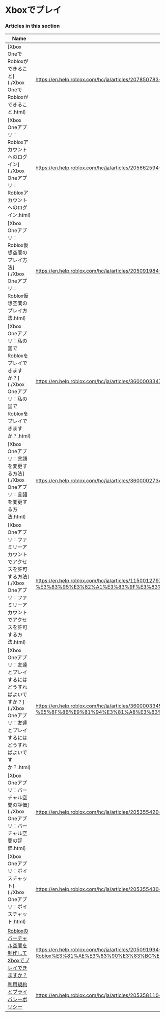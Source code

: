 # Xboxでプレイ  
### Articles in this section
Name|URL
-|-
[Xbox OneでRobloxができること](./Xbox OneでRobloxができること.html) |https://en.help.roblox.com/hc/ja/articles/207850783-Xbox-One%E3%81%A7Roblox%E3%81%8C%E3%81%A7%E3%81%8D%E3%82%8B%E3%81%93%E3%81%A8
[Xbox Oneアプリ：Robloxアカウントへのログイン](./Xbox Oneアプリ：Robloxアカウントへのログイン.html) |https://en.help.roblox.com/hc/ja/articles/205662594-Xbox-One%E3%82%A2%E3%83%97%E3%83%AA-Roblox%E3%82%A2%E3%82%AB%E3%82%A6%E3%83%B3%E3%83%88%E3%81%B8%E3%81%AE%E3%83%AD%E3%82%B0%E3%82%A4%E3%83%B3
[Xbox Oneアプリ：Roblox仮想空間のプレイ方法](./Xbox Oneアプリ：Roblox仮想空間のプレイ方法.html) |https://en.help.roblox.com/hc/ja/articles/205091984-Xbox-One%E3%82%A2%E3%83%97%E3%83%AA-Roblox%E4%BB%AE%E6%83%B3%E7%A9%BA%E9%96%93%E3%81%AE%E3%83%97%E3%83%AC%E3%82%A4%E6%96%B9%E6%B3%95
[Xbox Oneアプリ：私の国でRobloxをプレイできますか？](./Xbox Oneアプリ：私の国でRobloxをプレイできますか？.html) |https://en.help.roblox.com/hc/ja/articles/360000334743-Xbox-One%E3%82%A2%E3%83%97%E3%83%AA-%E7%A7%81%E3%81%AE%E5%9B%BD%E3%81%A7Roblox%E3%82%92%E3%83%97%E3%83%AC%E3%82%A4%E3%81%A7%E3%81%8D%E3%81%BE%E3%81%99%E3%81%8B
[Xbox Oneアプリ：言語を変更する方法](./Xbox Oneアプリ：言語を変更する方法.html) |https://en.help.roblox.com/hc/ja/articles/360000273466-Xbox-One%E3%82%A2%E3%83%97%E3%83%AA-%E8%A8%80%E8%AA%9E%E3%82%92%E5%A4%89%E6%9B%B4%E3%81%99%E3%82%8B%E6%96%B9%E6%B3%95
[Xbox Oneアプリ：ファミリーアカウントでアクセスを許可する方法](./Xbox Oneアプリ：ファミリーアカウントでアクセスを許可する方法.html) |https://en.help.roblox.com/hc/ja/articles/115001279786-Xbox-One%E3%82%A2%E3%83%97%E3%83%AA-%E3%83%95%E3%82%A1%E3%83%9F%E3%83%AA%E3%83%BC%E3%82%A2%E3%82%AB%E3%82%A6%E3%83%B3%E3%83%88%E3%81%A7%E3%82%A2%E3%82%AF%E3%82%BB%E3%82%B9%E3%82%92%E8%A8%B1%E5%8F%AF%E3%81%99%E3%82%8B%E6%96%B9%E6%B3%95
[Xbox Oneアプリ：友達とプレイするにはどうすればよいですか？](./Xbox Oneアプリ：友達とプレイするにはどうすればよいですか？.html) |https://en.help.roblox.com/hc/ja/articles/360000334526-Xbox-One%E3%82%A2%E3%83%97%E3%83%AA-%E5%8F%8B%E9%81%94%E3%81%A8%E3%83%97%E3%83%AC%E3%82%A4%E3%81%99%E3%82%8B%E3%81%AB%E3%81%AF%E3%81%A9%E3%81%86%E3%81%99%E3%82%8C%E3%81%B0%E3%82%88%E3%81%84%E3%81%A7%E3%81%99%E3%81%8B
[Xbox Oneアプリ：バーチャル空間の評価](./Xbox Oneアプリ：バーチャル空間の評価.html) |https://en.help.roblox.com/hc/ja/articles/205355420-Xbox-One%E3%82%A2%E3%83%97%E3%83%AA-%E3%83%90%E3%83%BC%E3%83%81%E3%83%A3%E3%83%AB%E7%A9%BA%E9%96%93%E3%81%AE%E8%A9%95%E4%BE%A1
[Xbox Oneアプリ：ボイスチャット](./Xbox Oneアプリ：ボイスチャット.html) |https://en.help.roblox.com/hc/ja/articles/205355430-Xbox-One%E3%82%A2%E3%83%97%E3%83%AA-%E3%83%9C%E3%82%A4%E3%82%B9%E3%83%81%E3%83%A3%E3%83%83%E3%83%88
[Robloxのバーチャル空間を制作してXboxでプレイできますか？](./Robloxのバーチャル空間を制作してXboxでプレイできますか？.html) |https://en.help.roblox.com/hc/ja/articles/205091994-Roblox%E3%81%AE%E3%83%90%E3%83%BC%E3%83%81%E3%83%A3%E3%83%AB%E7%A9%BA%E9%96%93%E3%82%92%E5%88%B6%E4%BD%9C%E3%81%97%E3%81%A6Xbox%E3%81%A7%E3%83%97%E3%83%AC%E3%82%A4%E3%81%A7%E3%81%8D%E3%81%BE%E3%81%99%E3%81%8B
[利用規約とプライバシーポリシー](./利用規約とプライバシーポリシー.html) |https://en.help.roblox.com/hc/ja/articles/205358110-%E5%88%A9%E7%94%A8%E8%A6%8F%E7%B4%84%E3%81%A8%E3%83%97%E3%83%A9%E3%82%A4%E3%83%90%E3%82%B7%E3%83%BC%E3%83%9D%E3%83%AA%E3%82%B7%E3%83%BC